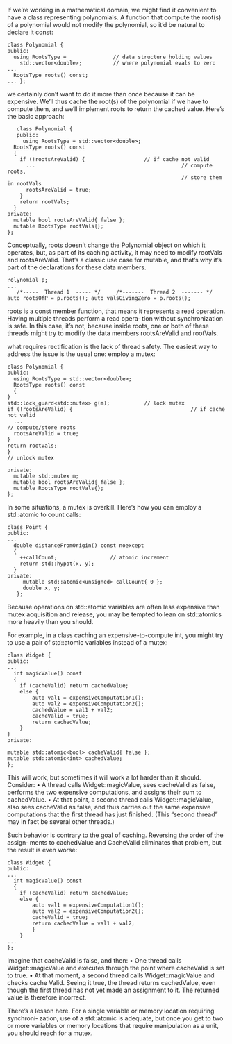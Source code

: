 If we’re working in a mathematical domain, we might find it convenient to have a class representing polynomials. 
A function that compute the root(s) of a polynomial would not modify the polynomial, so it’d be natural to declare it const: 

```
class Polynomial {
public:
  using RootsType =               // data structure holding values
    std::vector<double>;          // where polynomial evals to zero
... 
  RootsType roots() const;
... }; 
```

we certainly don’t want to do it more than once because it can be expensive. We’ll thus cache the root(s) of the polynomial if we have to compute them, and we’ll implement roots to return the cached value. Here’s the basic approach: 

```
   class Polynomial {
   public:
     using RootsType = std::vector<double>;
  RootsType roots() const
  {
    if (!rootsAreValid) {                   // if cache not valid
      ...                                               // compute roots,
                                                        // store them in rootVals
      rootsAreValid = true;        
    }
    return rootVals;
  }
private:
  mutable bool rootsAreValid{ false };
  mutable RootsType rootVals{};
}; 
```

Conceptually, roots doesn’t change the Polynomial object on which it operates, but, as part of its caching activity, it may need to modify rootVals and rootsAreValid. That’s a classic use case for mutable, and that’s why it’s part of the declarations for these data members. 

```
Polynomial p; 
... 
   /*-----  Thread 1  ----- */     /*-------  Thread 2  ------- */
auto rootsOfP = p.roots(); auto valsGivingZero = p.roots(); 
```

roots is a const member function, that means it represents a read operation.
Having multiple threads perform a read opera‐ tion without synchronization is safe. 
In this case, it’s not, because inside roots, one or both of these threads might try to modify the data members rootsAreValid and rootVals. 


what requires rectification is the lack of thread safety. 
The easiest way to address the issue is the usual one: employ a mutex: 

```
class Polynomial {
public:
  using RootsType = std::vector<double>;
  RootsType roots() const
  {
} 
std::lock_guard<std::mutex> g(m);           // lock mutex
if (!rootsAreValid) {                                      // if cache not valid                          
  ...                                                                  // compute/store roots 
  rootsAreValid = true;
}                                                                
return rootVals;
}                                                                     // unlock mutex   

private: 
  mutable std::mutex m;
  mutable bool rootsAreValid{ false };
  mutable RootsType rootVals{};
};
```

In some situations, a mutex is overkill. 
Here’s how you can employ a std::atomic to count calls: 

```
class Point {
public:
... 
  double distanceFromOrigin() const noexcept
  {
    ++callCount;                 // atomic increment
    return std::hypot(x, y);
  }
private: 
     mutable std::atomic<unsigned> callCount{ 0 };
     double x, y;
   };
```

Because operations on std::atomic variables are often less expensive than mutex acquisition and release, you may be tempted to lean on std::atomics more heavily than you should. 

For example, in a class caching an expensive-to-compute int, you might try to use a pair of std::atomic variables instead of a mutex: 

```
class Widget {
public:
... 
  int magicValue() const
  {
    if (cacheValid) return cachedValue;
    else {
        auto val1 = expensiveComputation1();
        auto val2 = expensiveComputation2(); 
        cachedValue = val1 + val2; 
        cacheValid = true; 
        return cachedValue;
    }
} 
private: 

mutable std::atomic<bool> cacheValid{ false }; 
mutable std::atomic<int> cachedValue; 
}; 
```

This will work, but sometimes it will work a lot harder than it should. Consider: 
	• A thread calls Widget::magicValue, sees cacheValid as false, performs the 
two expensive computations, and assigns their sum to cachedValue. 
	• At that point, a second thread calls Widget::magicValue, also sees cacheValid as false, and thus carries out the same expensive computations that the first thread has just finished. (This “second thread” may in fact be several other threads.) 

Such behavior is contrary to the goal of caching. Reversing the order of the assign‐ ments to cachedValue and CacheValid eliminates that problem, but the result is even worse: 

```
class Widget {
public:
... 
  int magicValue() const
  {
    if (cacheValid) return cachedValue;
    else {
        auto val1 = expensiveComputation1(); 
        auto val2 = expensiveComputation2(); 
        cacheValid = true;
        return cachedValue = val1 + val2; 
        } 
    } 
... 
}; 
```

Imagine that cacheValid is false, and then:
• One thread calls Widget::magicValue and executes through the point where 
cacheValid is set to true.
• At that moment, a second thread calls Widget::magicValue and checks cache 
Valid. Seeing it true, the thread returns cachedValue, even though the first thread has not yet made an assignment to it. The returned value is therefore incorrect. 


There’s a lesson here. For a single variable or memory location requiring synchroni‐ zation, use of a std::atomic is adequate, but once you get to two or more variables or memory locations that require manipulation as a unit, you should reach for a mutex. 
